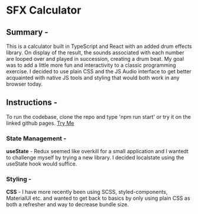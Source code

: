 # SFX Calculator

## Summary - 
This is a calculator built in TypeScript and React with an added drum effects library. On display of the result, the sounds associated with each number are looped over and played in succession, creating a drum beat.
My goal was to add a little more fun and interactivity to a classic programming exercise. I decided to use plain CSS and the JS Audio interface to get better acquainted with native JS tools and styling that would both work in any browser today.

## Instructions - 
To run the codebase, clone the repo and type 'npm run start' or try it on the linked github pages.
[Try Me](https://danielfaro.github.io/calculator-app-ts/)

### State Management - 

**useState** - Redux seemed like overkill for a small application and I wantedt to challenge myself by trying a new library. I decided localstate using the useState hook would suffice.


### Styling - 

**CSS** - I have more recently been using SCSS, styled-components, MaterialUI etc. and wanted to get back to basics by only using plain CSS as both a refresher and way to decrease bundle size. 
